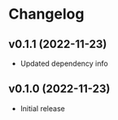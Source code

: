# Changelog

## v0.1.1 (2022-11-23)

* Updated dependency info

## v0.1.0 (2022-11-23)

* Initial release
